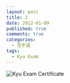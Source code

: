 ```yaml
--- 
layout: post
title: 2
date: 2012-01-09
published: true
comments: true
categories:
  - 空手道
tags:
  - Kyu Exam 
---
```

![Kyu Exam Certificate](http://pic.ztpala.com/wp-content/uploads/2012/01/IMG_3493-585x390.jpg)
